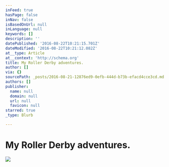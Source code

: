```yaml
---
inFeed: true
hasPage: false
inNav: false
isBasedOnUrl: null
inLanguage: null
keywords: []
description: ''
datePublished: '2016-08-22T10:21:15.701Z'
dateModified: '2016-08-22T10:21:12.082Z'
at__type: Article
at__context: 'http://schema.org'
title: My Roller Derby adventures.
author: []
via: {}
sourcePath: _posts/2016-08-21-12876ed9-0efb-444d-b73b-efacd4cce3cd.md
authors: []
publisher:
  name: null
  domain: null
  url: null
  favicon: null
starred: true
_type: Blurb

---
```

# My Roller Derby adventures.
![](https://the-grid-user-content.s3-us-west-2.amazonaws.com/c052f25e-d177-4abb-8751-81176e46eb88.jpg)